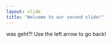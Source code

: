 ```yaml
---
layout: slide
title: "Welcome to our second slide!"
---
```

was geht?!
Use the left arrow to go back!
